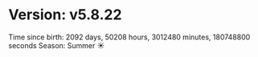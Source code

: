 # Version: v5.8.22
Time since birth: 2092 days, 50208 hours, 3012480 minutes, 180748800 seconds
Season: Summer ☀️
